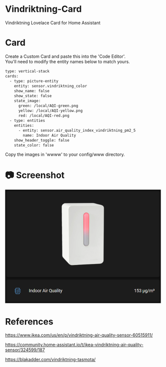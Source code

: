 # Vindriktning-Card
Vindriktning Lovelace Card for Home Assistant


# Card
Create a Custom Card and paste this into the 'Code Editor'.<br/>
You'll need to modify the entity names below to match yours.
````
type: vertical-stack
cards:
  - type: picture-entity
    entity: sensor.vindriktning_color
    show_name: false
    show_state: false
    state_image:
      green: /local/AQI-green.png
      yellow: /local/AQI-yellow.png
      red: /local/AQI-red.png
  - type: entities
    entities:
      - entity: sensor.air_quality_index_vindriktning_pm2_5
        name: Indoor Air Quality
    show_header_toggle: false
    state_color: false
````

Copy the images in 'wwww' to your config/www directory.


# :camera: Screenshot
![Card](docs/vindriktning-screenshot.png)


# References
https://www.ikea.com/us/en/p/vindriktning-air-quality-sensor-60515911/

https://community.home-assistant.io/t/ikea-vindriktning-air-quality-sensor/324599/187

https://blakadder.com/vindriktning-tasmota/